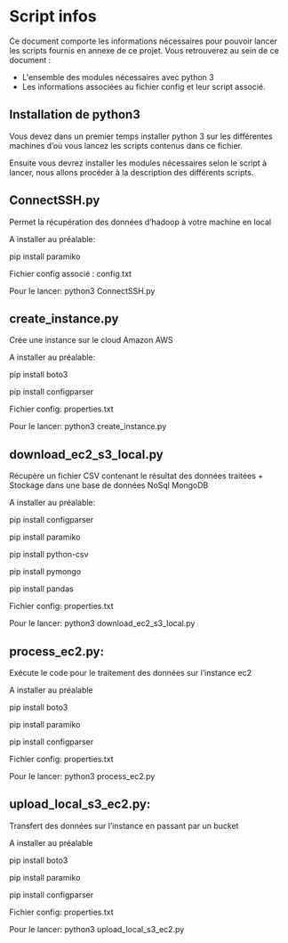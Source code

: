 # Script infos
Ce document comporte les informations nécessaires pour pouvoir lancer les scripts fournis en annexe de ce projet.
Vous retrouverez au sein de ce document :
- L'ensemble des modules nécessaires avec python 3
- Les informations associées au fichier config et leur script associé.

## Installation de python3
Vous devez dans un premier temps installer python 3 sur les différentes machines d’où vous lancez les scripts contenus dans ce fichier.

Ensuite vous devrez installer les modules nécessaires selon le script à lancer, nous allons procéder à la description des différents scripts.

## ConnectSSH.py
Permet la récupération des données d’hadoop à votre machine en local

A installer au préalable:

pip install paramiko

Fichier config associé : config.txt

Pour le lancer: python3 ConnectSSH.py

## create_instance.py
Crée une instance sur le cloud Amazon AWS

A installer au préalable:

pip install boto3 

pip install configparser

Fichier config: properties.txt 

Pour le lancer: python3 create_instance.py

## download_ec2_s3_local.py
Récupère un fichier CSV contenant le résultat des données traitées + Stockage dans une base de données NoSql MongoDB

A installer au préalable:

pip install configparser

pip install paramiko

pip install python-csv

pip install pymongo

pip install pandas

Fichier config: properties.txt 

Pour le lancer: python3 download_ec2_s3_local.py

## process_ec2.py:
Exécute le code pour le traitement des données sur l’instance ec2

A installer au préalable

pip install boto3 

pip install paramiko

pip install configparser

Fichier config: properties.txt 

Pour le lancer: python3 process_ec2.py

## upload_local_s3_ec2.py:

Transfert des données sur l’instance en passant par un bucket

A installer au préalable

pip install boto3 

pip install paramiko

pip install configparser


Fichier config: properties.txt 

Pour le lancer: python3 upload_local_s3_ec2.py
